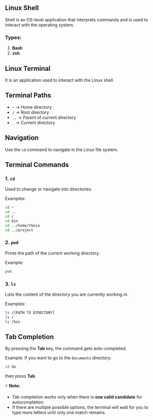 
## Linux Shell
Shell is an OS-level application that interprets commands and is used to interact with the operating system.

### Types:
1. **Bash**
2. **zsh**

## Linux Terminal
It is an application used to interact with the Linux shell.

## Terminal Paths
- `~` → Home directory  
- `/` → Root directory  
- `..` → Parent of current directory  
- `.` → Current directory  

## Navigation
Use the `cd` command to navigate in the Linux file system.

## Terminal Commands

### 1. `cd`  
Used to change or navigate into directories.  

Examples:  
```bash
cd ~
cd ..
cd /
cd bin
cd ../home/theia
cd ../project
```

### 2. `pwd`
Prints the path of the current working directory.

Example:
```bash
pwd
```

### 3. `ls`
Lists the content of the directory you are currently working in.

Examples:

```bash
ls /[PATH TO DIRECTORY]
ls /
ls /bin
```


## Tab Completion
By pressing the **Tab** key, the command gets auto-completed.

Example:
If you want to go to the `Documents` directory:
```bash
cd do
```
then press **Tab**.

⚡ **Note:**

* Tab completion works only when there is **one valid candidate** for autocompletion.
* If there are multiple possible options, the terminal will wait for you to type more letters until only one match remains.




